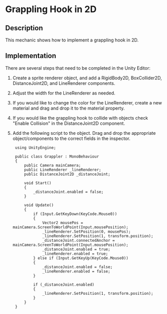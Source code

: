 # Grappling Hook in 2D

## Description
This mechanic shows how to implement a grappling hook in 2D.

## Implementation
There are several steps that need to be completed in the Unity Editor:
1. Create a sprite renderer object, and add a RigidBody2D, BoxCollider2D, DistanceJoint2D, and LineRenderer components.
2. Adjust the width for the LineRenderer as needed.
3. If you would like to change the color for the LineRenderer, create a new material and drag and drop it to the material property.
4. If you would like the grappling hook to collide with objects check "Enable Collision" in the DistanceJoint2D component.
5. Add the following script to the object. Drag and drop the appropriate object/components to the correct fields in the inspector. 

        using UnityEngine;

        public class Grappler : MonoBehaviour
        {
            public Camera mainCamera;
            public LineRenderer _lineRenderer;
            public DistanceJoint2D _distanceJoint;

            void Start()
            {
                _distanceJoint.enabled = false;
            }

            void Update()
            {
                if (Input.GetKeyDown(KeyCode.Mouse0))
                {
                    Vector2 mousePos = mainCamera.ScreenToWorldPoint(Input.mousePosition);
                    _lineRenderer.SetPosition(0, mousePos);
                    _lineRenderer.SetPosition(1, transform.position);
                    _distanceJoint.connectedAnchor = mainCamera.ScreenToWorldPoint(Input.mousePosition);
                    _distanceJoint.enabled = true;
                    _lineRenderer.enabled = true;
                } else if (Input.GetKeyUp(KeyCode.Mouse0))
                {
                    _distanceJoint.enabled = false;
                    _lineRenderer.enabled = false;
                }

                if (_distanceJoint.enabled)
                {
                    _lineRenderer.SetPosition(1, transform.position);
                }
            }
        }
